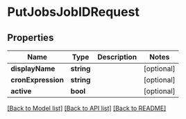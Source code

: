 # PutJobsJobIDRequest

## Properties
Name | Type | Description | Notes
------------ | ------------- | ------------- | -------------
**displayName** | **string** |  | [optional] 
**cronExpression** | **string** |  | [optional] 
**active** | **bool** |  | [optional] 

[[Back to Model list]](../../README.md#documentation-for-models) [[Back to API list]](../../README.md#documentation-for-api-endpoints) [[Back to README]](../../README.md)


